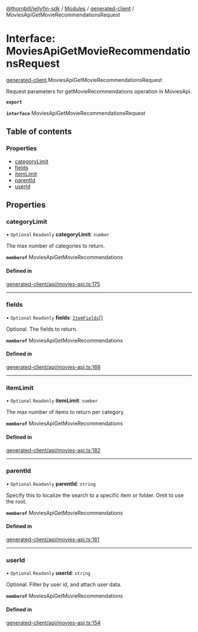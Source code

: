 [@thornbill/jellyfin-sdk](../README.md) / [Modules](../modules.md) / [generated-client](../modules/generated_client.md) / MoviesApiGetMovieRecommendationsRequest

# Interface: MoviesApiGetMovieRecommendationsRequest

[generated-client](../modules/generated_client.md).MoviesApiGetMovieRecommendationsRequest

Request parameters for getMovieRecommendations operation in MoviesApi.

**`export`**

**`interface`** MoviesApiGetMovieRecommendationsRequest

## Table of contents

### Properties

- [categoryLimit](generated_client.MoviesApiGetMovieRecommendationsRequest.md#categorylimit)
- [fields](generated_client.MoviesApiGetMovieRecommendationsRequest.md#fields)
- [itemLimit](generated_client.MoviesApiGetMovieRecommendationsRequest.md#itemlimit)
- [parentId](generated_client.MoviesApiGetMovieRecommendationsRequest.md#parentid)
- [userId](generated_client.MoviesApiGetMovieRecommendationsRequest.md#userid)

## Properties

### categoryLimit

• `Optional` `Readonly` **categoryLimit**: `number`

The max number of categories to return.

**`memberof`** MoviesApiGetMovieRecommendations

#### Defined in

[generated-client/api/movies-api.ts:175](https://github.com/thornbill/jellyfin-sdk-typescript/blob/03092f3/src/generated-client/api/movies-api.ts#L175)

___

### fields

• `Optional` `Readonly` **fields**: [`ItemFields`](../enums/generated_client.ItemFields.md)[]

Optional. The fields to return.

**`memberof`** MoviesApiGetMovieRecommendations

#### Defined in

[generated-client/api/movies-api.ts:168](https://github.com/thornbill/jellyfin-sdk-typescript/blob/03092f3/src/generated-client/api/movies-api.ts#L168)

___

### itemLimit

• `Optional` `Readonly` **itemLimit**: `number`

The max number of items to return per category.

**`memberof`** MoviesApiGetMovieRecommendations

#### Defined in

[generated-client/api/movies-api.ts:182](https://github.com/thornbill/jellyfin-sdk-typescript/blob/03092f3/src/generated-client/api/movies-api.ts#L182)

___

### parentId

• `Optional` `Readonly` **parentId**: `string`

Specify this to localize the search to a specific item or folder. Omit to use the root.

**`memberof`** MoviesApiGetMovieRecommendations

#### Defined in

[generated-client/api/movies-api.ts:161](https://github.com/thornbill/jellyfin-sdk-typescript/blob/03092f3/src/generated-client/api/movies-api.ts#L161)

___

### userId

• `Optional` `Readonly` **userId**: `string`

Optional. Filter by user id, and attach user data.

**`memberof`** MoviesApiGetMovieRecommendations

#### Defined in

[generated-client/api/movies-api.ts:154](https://github.com/thornbill/jellyfin-sdk-typescript/blob/03092f3/src/generated-client/api/movies-api.ts#L154)
